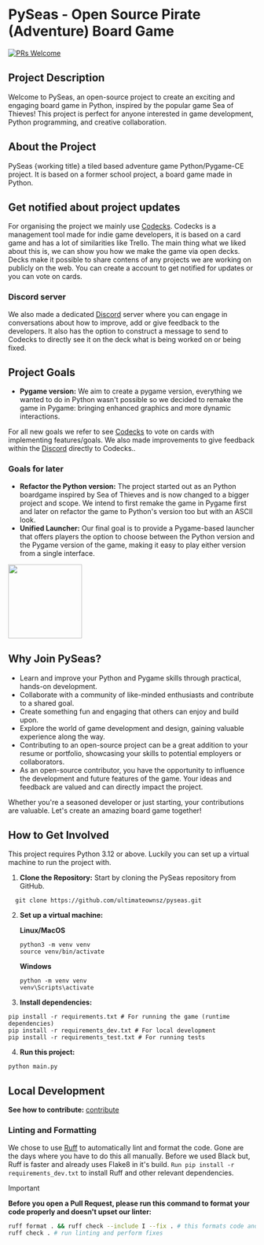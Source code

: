 # PySeas - Open Source Pirate (Adventure) Board Game

[![PRs Welcome](https://img.shields.io/badge/PRs-welcome-brightgreen.svg?style=flat-square)](https://www.freecodecamp.org/news/how-to-make-your-first-pull-request-on-github-3/)

## Project Description

Welcome to PySeas, an open-source project to create an exciting and engaging board game in Python, inspired by the popular game Sea of Thieves! This project is perfect for anyone interested in game development, Python programming, and creative collaboration.

## About the Project

PySeas {working title} a tiled based adventure game Python/Pygame-CE project. It is based on a former school project, a board game made in Python.

## Get notified about project updates
For organising the project we mainly use [Codecks](https://open.codecks.io/pyseas). Codecks is a management tool made for indie game developers, it is based on a card game and has a lot of similarities like Trello. The main thing what we liked about this is, we can show you how we make the game via open decks. Decks make it possible to share contens of any projects we are working on publicly on the web. You can create a account to get notified for updates or you can vote on cards.

### Discord server
We also made a dedicated [Discord](https://discord.gg/MZ5MHqDnGW) server where you can engage in conversations about how to improve, add or give feedback to the developers. It also has the option to construct a message to send to Codecks to directly see it on the deck what is being worked on or being fixed.

## Project Goals
- **Pygame version:** We aim to create a pygame version, everything we wanted to do in Python wasn't possible so we decided to remake the game in Pygame: bringing enhanced graphics and more dynamic interactions.

For all new goals we refer to see [Codecks](https://open.codecks.io/pyseas) to vote on cards with implementing features/goals. We also made improvements to give feedback within the [Discord](https://discord.gg/MZ5MHqDnGW) directly to Codecks..

### Goals for later
- **Refactor the Python version:** The project started out as an Python boardgame inspired by Sea of Thieves and is now changed to a bigger project and scope. We intend to first remake the game in Pygame first and later on refactor the game to Python's version too but with an ASCII look.
- **Unified Launcher:** Our final goal is to provide a Pygame-based launcher that offers players the option to choose between the Python version and the Pygame version of the game, making it easy to play either version from a single interface.
<img src="https://img.itch.zone/aW1nLzE1MDEzOTMwLmdpZg==/347x500/A%2BBsU5.gif" style="width: 150px; height: 150px;" />

## Why Join PySeas?

- Learn and improve your Python and Pygame skills through practical, hands-on development.
- Collaborate with a community of like-minded enthusiasts and contribute to a shared goal.
- Create something fun and engaging that others can enjoy and build upon.
- Explore the world of game development and design, gaining valuable experience along the way.
- Contributing to an open-source project can be a great addition to your resume or portfolio, showcasing your skills to potential employers or collaborators.
- As an open-source contributor, you have the opportunity to influence the development and future features of the game. Your ideas and feedback are valued and can directly impact the project.

Whether you're a seasoned developer or just starting, your contributions are valuable. Let's create an amazing board game together!

## How to Get Involved

This project requires Python 3.12 or above. Luckily you can set up a virtual machine to run the project with.

1. **Clone the Repository:** Start by cloning the PySeas repository from GitHub.
```
  git clone https://github.com/ultimateownsz/pyseas.git
```
2. **Set up a virtual machine:** 

   **Linux/MacOS**
    ```
    python3 -m venv venv
    source venv/bin/activate
    ```
   **Windows**
    ```
    python -m venv venv
    venv\Scripts\activate
    ```

4. **Install dependencies:**
```
pip install -r requirements.txt # For running the game (runtime dependencies)
pip install -r requirements_dev.txt # For local development
pip install -r requirements_test.txt # For running tests
```
4. **Run this project:**
```
python main.py
```

## Local Development
**See how to contribute:** [contribute](./CONTRIBUTING.md)

### Linting and Formatting
We chose to use [Ruff](https://docs.astral.sh/ruff/) to automatically lint and format the code. Gone are the days where you have to do this all manually. Before we used Black but, Ruff is faster and already uses Flake8 in it's build. `Run pip install -r requirements_dev.txt` to install Ruff and other relevant dependencies.

> [!IMPORTANT]
> **Before you open a Pull Request, please run this command to format your code properly and doesn't upset our linter:**
> 
> ```sh
> ruff format . && ruff check --include I --fix . # this formats code and sort imports
> ruff check . # run linting and perform fixes
> ```
